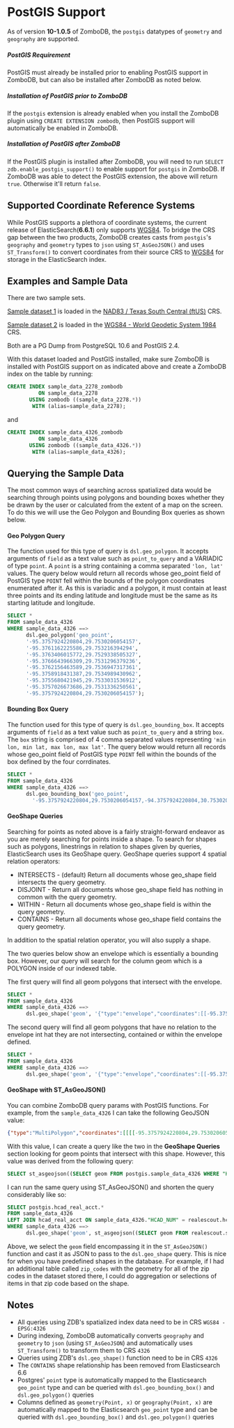 # PostGIS Support

As of version **10-1.0.5** of ZomboDB, the `postgis` datatypes of `geometry` and `geography` are supported.

##### PostGIS Requirement
PostGIS must already be installed prior to enabling PostGIS support in ZomboDB, but can also be installed after ZomboDB as noted below.

##### Installation of PostGIS prior to ZomboDB 
If the `postgis` extension is already enabled when you install the ZomboDB plugin using `CREATE EXTENSION zombodb`, then PostGIS support will automatically be enabled in ZomboDB. 

##### Installation of PostGIS after ZomboDB 
If the PostGIS plugin is installed after ZomboDB, you will need to run ```SELECT zdb.enable_postgis_support()``` to enable support for `postgis` in ZomboDB. If ZomboDB was able to detect the PostGIS extension, the above will return `true`.  Otherwise it'll return `false`.

## Supported Coordinate Reference Systems
While PostGIS supports a plethora of coordinate systems, the current release of ElasticSearch(**6.6.1**) only supports [WGS84](https://epsg.io/4326). To bridge the CRS gap between the two products, ZomboDB creates casts from `postgis`'s `geography` and `geometry` types to `json` using `ST_AsGeoJSON()` and uses `ST_Transform()` to convert coordinates from their source CRS to [WGS84](https://epsg.io/4326) for storage in the ElasticSearch index.

## Examples and Sample Data
There are two sample sets. 

[Sample dataset 1](https://github.com/zombodb/zombodb/files/2948109/sample_data_2278.zip) is loaded in the [NAD83 / Texas South Central (ftUS)](https://epsg.io/2278) CRS. 

[Sample dataset 2](https://github.com/zombodb/zombodb/files/3027737/sample_data_4326.zip) is loaded in the [WGS84 - World Geodetic System 1984](https://epsg.io/4326) CRS. 

Both are a PG Dump from PostgreSQL 10.6 and PostGIS 2.4.

With this dataset loaded and PostGIS installed, make sure ZomboDB is installed with PostGIS support on as indicated above and create a ZomboDB index on the table by running:
```sql
CREATE INDEX sample_data_2278_zombodb
          ON sample_data_2278
       USING zombodb ((sample_data_2278.*))
        WITH (alias=sample_data_2278);
```

and

```sql
CREATE INDEX sample_data_4326_zombodb
          ON sample_data_4326
       USING zombodb ((sample_data_4326.*))
        WITH (alias=sample_data_4326);
```

## Querying the Sample Data
The most common ways of searching across spatialized data would be searching through points using polygons and bounding boxes whether they be drawn by the user or calculated from the extent of a map on the screen. To do this we will use the Geo Polygon and Bounding Box queries as shown below.

#### Geo Polygon Query
The function used for this type of query is `dsl.geo_polygon`. It accepts arguments of `field` as a text value such as `point_to_query` and a VARIADIC of type `point`. A `point` is a string containing a comma separated `'lon, lat'` values. The query below would return all records whose geo_point field of PostGIS type `POINT` fell within the bounds of the polygon coordinates enumerated after it. As this is variadic and a polygon, it must contain at least three points and its ending latitude and longitude must be the same as its starting latitude and longitude.

```sql
SELECT * 
FROM sample_data_4326
WHERE sample_data_4326 ==> 
      dsl.geo_polygon('geo_point', 
      '-95.3757924220804,29.7530206054157', 
      '-95.3761162225586,29.753216394294', 
      '-95.3763406015772,29.7529338505327', 
      '-95.3766643966309,29.7531296379236', 
      '-95.3762156463589,29.7536947317361', 
      '-95.3758918431387,29.7534989430962', 
      '-95.3755680421945,29.7533031536912', 
      '-95.3757026673686,29.7531336250561', 
      '-95.3757924220804,29.7530206054157');
```

#### Bounding Box Query
The function used for this type of query is `dsl.geo_bounding_box`. It accepts arguments of `field` as a text value such as `point_to_query` and a string `box`. The `box` string is comprised of 4 comma separated values representing `'min lon, min lat, max lon, max lat'`. The query below would return all records whose geo_point field of PostGIS type `POINT` fell within the bounds of the box defined by the four corrdinates.

```sql
SELECT *
FROM sample_data_4326
WHERE sample_data_4326 ==>
      dsl.geo_bounding_box('geo_point',
        '-95.3757924220804,29.7530206054157,-94.3757924220804,30.7530206054157');
```

#### GeoShape Queries
Searching for points as noted above is a fairly straight-forward endeavor as you are merely searching for points inside a shape. To search for shapes such as polygons, linestrings in relation to shapes given by queries, ElasticSearch uses its GeoShape query. GeoShape queries support 4 spatial relation operators:

* INTERSECTS - (default) Return all documents whose geo_shape field intersects the query geometry.
* DISJOINT - Return all documents whose geo_shape field has nothing in common with the query geometry.
* WITHIN - Return all documents whose geo_shape field is within the query geometry.
* CONTAINS - Return all documents whose geo_shape field contains the query geometry.

In addition to the spatial relation operator, you will also supply a shape.

The two queries below show an envelope which is essentially a bounding box. However, our query will search for the column geom which is a POLYGON inside of our indexed table.

The first query will find all geom polygons that intersect with the envelope.
```sql
SELECT *
FROM sample_data_4326
WHERE sample_data_4326 ==>
      dsl.geo_shape('geom', '{"type":"envelope","coordinates":[[-95.3757924220804,29.7530206054157],[-95.3761162225586,29.753216394294]]}','INTERSECTS');
```

The second query will find all geom polygons that have no relation to the envelope int hat they are not intersecting, contained or within the envelope defined.
```sql
SELECT *
FROM sample_data_4326
WHERE sample_data_4326 ==>
      dsl.geo_shape('geom', '{"type":"envelope","coordinates":[[-95.3757924220804,29.7530206054157],[-95.3761162225586,29.753216394294]]}','DISJOINT');
```

#### GeoShape with ST_AsGeoJSON()
You can combine ZomboDB query params with PostGIS functions. For example, from the `sample_data_4326` I can take the following GeoJSON value:

```json
{"type":"MultiPolygon","coordinates":[[[[-95.3757924220804,29.7530206054157],[-95.3761162225586,29.753216394294],[-95.3763406015772,29.7529338505327],[-95.3766643966309,29.7531296379236],[-95.3762156463589,29.7536947317361],[-95.3758918431387,29.7534989430962],[-95.3755680421945,29.7533031536912],[-95.3757026673686,29.7531336250561],[-95.3757924220804,29.7530206054157]]]]}
```

With this value, I can create a query like the two in the **GeoShape Queries** section looking for geom points that intersect with this shape. However, this value was derived from the following query:

```sql
SELECT st_asgeojson((SELECT geom FROM postgis.sample_data_4326 WHERE "HCAD_NUM" = '1292500000054'))::json;
```

I can run the same query using ST_AsGeoJSON() and shorten the query considerably like so:

```sql
SELECT postgis.hcad_real_acct.*
FROM sample_data_4326
LEFT JOIN hcad_real_acct ON sample_data_4326."HCAD_NUM" = realescout.hcad_real_acct.account
WHERE sample_data_4326 ==>
      dsl.geo_shape('geom', st_asgeojson((SELECT geom FROM realescout.sample_data_4326 WHERE "HCAD_NUM" = '1292500000054'))::json,'INTERSECTS');
```

Above, we select the `geom` field encompassing it in the `ST_AsGeoJSON()` function and cast it as JSON to pass to the `dsl.geo_shape` query. This is nice for when you have predefined shapes in the database. For example, if I had an additional table called `zip_codes` with the geometry for all of the zip codes in the dataset stored there, I could do aggregation or selections of items in that zip code based on the shape.

## Notes
- All queries using ZDB's spatialized index data need to be in CRS `WGS84 - EPSG:4326`
- During indexing, ZomboDB automatically converts `geography` and `geometry` to `json` (using `ST_AsGeoJSON`) and automatically uses `ST_Transform()` to transform them to CRS `4326`
- Queries using ZDB's `dsl.geo_shape()` function need to be in CRS `4326`
- The `CONTAINS` shape relationship has been removed from Elasticsearch 6.6
- Postgres' `point` type is automatically mapped to the Elasticsearch `geo_point` type and can be queried with `dsl.geo_bounding_box()` and `dsl.geo_polygon()` queries
- Columns defined as `geometry(Point, x)` or `geography(Point, x)` are automatically mapped to the Elasticsearch `geo_point` type and can be queried with `dsl.geo_bounding_box()` and `dsl.geo_polygon()` queries